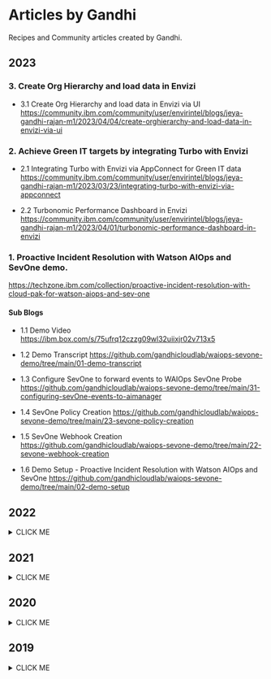 # Articles by Gandhi

Recipes and Community articles created by Gandhi.


## 2023

### 3. Create Org Hierarchy and load data in Envizi

- 3.1 Create Org Hierarchy and load data in Envizi via UI
https://community.ibm.com/community/user/envirintel/blogs/jeya-gandhi-rajan-m1/2023/04/04/create-orghierarchy-and-load-data-in-envizi-via-ui

### 2. Achieve Green IT targets by integrating Turbo with Envizi

- 2.1 Integrating Turbo with Envizi via AppConnect for Green IT data
https://community.ibm.com/community/user/envirintel/blogs/jeya-gandhi-rajan-m1/2023/03/23/integrating-turbo-with-envizi-via-appconnect

- 2.2 Turbonomic Performance Dashboard in Envizi
https://community.ibm.com/community/user/envirintel/blogs/jeya-gandhi-rajan-m1/2023/04/01/turbonomic-performance-dashboard-in-envizi


### 1. Proactive Incident Resolution with Watson AIOps and SevOne demo. 
https://techzone.ibm.com/collection/proactive-incident-resolution-with-cloud-pak-for-watson-aiops-and-sev-one

#### Sub Blogs
- 1.1 Demo Video
https://ibm.box.com/s/75ufrq12czzg09wl32uiixjr02v713x5

- 1.2 Demo Transcript
https://github.com/gandhicloudlab/waiops-sevone-demo/tree/main/01-demo-transcript

- 1.3 Configure SevOne to forward events to WAIOps SevOne Probe 
https://github.com/gandhicloudlab/waiops-sevone-demo/tree/main/31-configuring-sevOne-events-to-aimanager

- 1.4 SevOne Policy Creation
https://github.com/gandhicloudlab/waiops-sevone-demo/tree/main/23-sevone-policy-creation

- 1.5 SevOne Webhook Creation
https://github.com/gandhicloudlab/waiops-sevone-demo/tree/main/22-sevone-webhook-creation

- 1.6 Demo Setup - Proactive Incident Resolution with Watson AIOps and SevOne
https://github.com/gandhicloudlab/waiops-sevone-demo/tree/main/02-demo-setup


## 2022

<details><summary>CLICK ME</summary>

### 23. Watson AIOps 3.5 Temporal Group Training with SevOne Events
https://community.ibm.com/community/user/aiops/blogs/jeya-gandhi-rajan-m1/2022/12/05/watson-aiops-35-temporal-group-training-with-sevon

### 22. Creating IBM SevOne Topology in IBM Watson AIOps 3.5
https://community.ibm.com/community/user/aiops/blogs/jeya-gandhi-rajan-m1/2022/12/05/creating-ibm-sevone-topology-in-ibm-watson-aiops-3

### 21. Insights on Watson AIOps Topology Match Tokens
https://community.ibm.com/community/user/aiops/blogs/jeya-gandhi-rajan-m1/2022/12/06/insights-on-watson-aiops-topology-match-tokens

### 20. Insights on Watson AIOps Topology Merge Rules
https://community.ibm.com/community/user/aiops/blogs/jeya-gandhi-rajan-m1/2022/12/06/insights-on-watson-aiops-topology-merge-rules

### 19. IBM Watson AIOps 3.5 Integration with IBM SevOne
https://community.ibm.com/community/user/aiops/blogs/jeya-gandhi-rajan-m1/2022/11/29/ibm-watson-aiops-35-integration-with-ibm-sevone

### 18. Sending Events to Watson AIOps 3.5 using Generic Webhook Probe
https://community.ibm.com/community/user/aiops/blogs/jeya-gandhi-rajan-m1/2022/11/29/sending-events-to-watson-aiops-35-using-generic-we

### 17. Simple scripts to install Watson AIOps 3.5
https://community.ibm.com/community/user/aiops/blogs/jeya-gandhi-rajan-m1/2022/11/29/simple-scripts-to-install-watson-aiops-35



### 16. WAIOps v3.3 - Part 13 : Inferencing - Resolve Incidents
https://community.ibm.com/community/user/aiops/blogs/jeya-gandhi-rajan-m1/2022/05/06/waiops-v33-part-13-inferencing-resolve-incidents

### 15. WAIOps v3.3 - Part 12 : Inferencing - View Results
https://community.ibm.com/community/user/aiops/blogs/jeya-gandhi-rajan-m1/2022/05/06/waiops-v33-part-12-inferencing-view-results

### 14. WAIOps v3.3 - Part 11 : Inferencing
https://community.ibm.com/community/user/aiops/blogs/jeya-gandhi-rajan-m1/2022/05/06/waiops-v33-part-11-inferencing

### 13. WAIOps v3.3 - Part 10 : Training
https://community.ibm.com/community/user/aiops/blogs/jeya-gandhi-rajan-m1/2022/05/06/waiops-v33-part-10-training

### 12. WAIOps v3.3 - Part 09 : Create Runbook
https://community.ibm.com/community/user/aiops/blogs/jeya-gandhi-rajan-m1/2022/05/06/waiops-v33-part-09-create-runbook

### 11. WAIOps v3.3 - Part 08 : Create AI-Model Definition
https://community.ibm.com/community/user/aiops/blogs/jeya-gandhi-rajan-m1/2022/05/06/waiops-v33-part-08-create-ai-model-definition

### 10. WAIOps v3.3 - Part 07 : Create Application in AI-Manager
https://community.ibm.com/community/user/aiops/blogs/jeya-gandhi-rajan-m1/2022/05/06/waiops-v33-part-07-create-application-in-ai-manage

### 9. WAIOps v3.3 - Part 06 : Slack Account Creation and Integration
https://community.ibm.com/community/user/aiops/blogs/jeya-gandhi-rajan-m1/2022/05/06/waiops-v33-part-06-slack-account-creation-and-inte

### 8. WAIOps v3.3 - Part 05 : Create Data and Tool Integrations
https://community.ibm.com/community/user/aiops/blogs/jeya-gandhi-rajan-m1/2022/05/06/waiops-v33-part-05-create-data-and-tool-integratio

### 7. WAIOps v3.3 - Part 04 : Installing iLender App
https://community.ibm.com/community/user/aiops/blogs/jeya-gandhi-rajan-m1/2022/05/06/waiops-v33-part-04-installing-ilender-app

### 6. WAIOps v3.3 - Part 03 : Installing Humio
https://community.ibm.com/community/user/aiops/blogs/jeya-gandhi-rajan-m1/2022/05/06/waiops-v33-part-03-installing-humio

### 5. WAIOps v3.3 - Part 02 : Watson AIOps AI-Manager Installation
https://community.ibm.com/community/user/aiops/blogs/jeya-gandhi-rajan-m1/2022/05/06/waiops-v33-part-02-watson-aiops-ai-manager-install

### 4. WAIOps v3.3 - Part 01 : Watson AIOps 3.3 Demo Setup
https://community.ibm.com/community/user/aiops/blogs/jeya-gandhi-rajan-m1/2022/05/06/waiops-v33-part-01-watson-aiops-33-demo-setup

### 3. AIOps v3.2 - Topology API Part 3 : Create, Link and Delete topology nodes using API
https://community.ibm.com/community/user/aiops/blogs/jeya-gandhi-rajan-m1/2022/03/07/aiops-v32-topology-api-part-3-create-link-and-dele

### 2. AIOps v3.2 - Topology API Part 2 : Create BookInfo App Topology using API
https://community.ibm.com/community/user/aiops/blogs/jeya-gandhi-rajan-m1/2022/03/07/aiops-v32-topology-api-part-2-create-topology-for

### 1. AIOps v3.2 - Topology API Part 1 : Enabling Topology Manager API
https://community.ibm.com/community/user/aiops/blogs/jeya-gandhi-rajan-m1/2022/03/07/aiops-v32-topology-api-part-1-enabling-topology-ma

</details>

## 2021

<details><summary>CLICK ME</summary>

### 44. WAIOps v3.2 - Series 01 : Watson AIOps 3.2 Demo Setup
https://community.ibm.com/community/user/aiops/blogs/jeya-gandhi-rajan-m1/2021/12/27/waiops-v32-series-01-watson-aiops-32-demo-setup

### 43. WAIOps v3.2 - Series 02 : Watson AIOps AI-Manager Installation
https://community.ibm.com/community/user/aiops/blogs/jeya-gandhi-rajan-m1/2021/12/27/waiops-v32-series-02-watson-aiops-ai-manager-insta

### 42. WAIOps v3.2 - Series 03 : Installing iLender App
https://community.ibm.com/community/user/aiops/blogs/jeya-gandhi-rajan-m1/2021/12/27/waiops-v32-series-03-installing-ilender-app

### 41. WAIOps v3.2 - Series 04 : Create Data and Tool Integrations
https://community.ibm.com/community/user/aiops/blogs/jeya-gandhi-rajan-m1/2021/12/27/waiops-v32-series-04-create-data-and-tool-integrat

### 40. WAIOps v3.2 - Series 05 : Slack Account Creation and Integration
https://community.ibm.com/community/user/aiops/blogs/jeya-gandhi-rajan-m1/2021/12/27/waiops-v32-series-05-slack-account-creation-and-in

### 39. WAIOps v3.2 - Series 06 : Create Application in AI-Manager
https://community.ibm.com/community/user/aiops/blogs/jeya-gandhi-rajan-m1/2021/12/27/waiops-v32-series-06-create-application-in-ai-mana

### 38. WAIOps v3.2 - Series 07 : Create AI-Model Definition
https://community.ibm.com/community/user/aiops/blogs/jeya-gandhi-rajan-m1/2021/12/27/waiops-v32-series-07-create-ai-model-definition

### 37. WAIOps v3.2 - Series 08 : Training
https://community.ibm.com/community/user/aiops/blogs/jeya-gandhi-rajan-m1/2021/12/27/waiops-v32-series-08-training

### 36. WAIOps v3.2 - Series 09 : Inferencing
https://community.ibm.com/community/user/aiops/blogs/jeya-gandhi-rajan-m1/2021/12/27/waiops-v32-series-09-inferencing

### 35. Installing Humio on RedHat Openshift
https://community.ibm.com/community/user/aiops/blogs/jeya-gandhi-rajan-m1/2021/12/28/installing-humio-on-redhat-openshift

### 34. Sending Instana Events to WAIOps 3.2.0 AIMgr
https://community.ibm.com/community/user/aiops/blogs/jeya-gandhi-rajan-m1/2021/12/28/sending-instana-events-to-waiops-320-aimgr

### 33. WAIOps Demo with Instana and iLender App : 5 - Inferencing
https://community.ibm.com/community/user/aiops/blogs/jeya-gandhi-rajan-m1/2021/09/21/waiops-ins-ilender-5-inferencing

### 32. WAIOps Demo with Instana and iLender App : 4 - App and AI Model Management and Training
https://community.ibm.com/community/user/aiops/blogs/jeya-gandhi-rajan-m1/2021/09/21/waiops-ins-ilender-4-app-aimodel-training

### 31. WAIOps Demo with Instana and iLender App : 3 - Data and Tool Integrations
https://community.ibm.com/community/user/aiops/blogs/jeya-gandhi-rajan-m1/2021/09/21/waiops-ins-ilender-3-data-tool-integration

### 30. WAIOps Demo with Instana and iLender App : 2 - Initial Configuration
https://community.ibm.com/community/user/aiops/blogs/jeya-gandhi-rajan-m1/2021/09/21/waiops-ins-ilender-2-initial-configuration

### 29. WAIOps Demo with Instana and iLender App : 1 - Overview
https://community.ibm.com/community/user/aiops/blogs/jeya-gandhi-rajan-m1/2021/09/21/waiops-ins-ilender-1-overview

### 28. ServiceNow and WAIOps : 3 - Configuring Watson AIOps roles to ServiceNow users
https://community.ibm.com/community/user/aiops/blogs/jeya-gandhi-rajan-m1/2021/09/08/snow-waiops-3-configuring-waiops-roles-in-snow

### 27. ServiceNow and WAIOps : 2 - Installing Watson AIOps App plugin in ServiceNow Developer Instance
https://community.ibm.com/community/user/aiops/blogs/jeya-gandhi-rajan-m1/2021/09/08/snow-waiops-2-installing-waiops-app-plugin

### 26. ServiceNow and WAIOps : 1 - Create ServiceNow incidents for Similar Incidents in Watson AIOps
https://community.ibm.com/community/user/aiops/blogs/jeya-gandhi-rajan-m1/2021/09/08/snow-waiops-1-create-snow-incidents

### 25.Instana and WAIOps Integration : 7 - Create Alert in Instana
https://community.ibm.com/community/user/aiops/blogs/jeya-gandhi-rajan-m1/2021/09/08/ins-waiops-7-create-alert-in-instana

### 24.Instana and WAIOps Integration : 6 - Create Alert Channels in Instana
https://community.ibm.com/community/user/aiops/blogs/jeya-gandhi-rajan-m1/2021/09/08/ins-waiops-6-create-alert-channels-in-instana

### 23.Instana and WAIOps Integration : 5 - Create Events in Instana
https://community.ibm.com/community/user/aiops/blogs/jeya-gandhi-rajan-m1/2021/09/08/ins-waiops-5-create-events-in-instana

### 22.Instana and WAIOps Integration : 4 - Create Custom Payload in Instana
https://community.ibm.com/community/user/aiops/blogs/jeya-gandhi-rajan-m1/2021/09/08/ins-waiops-4-create-custom-payload-in-instana

### 21.Instana and WAIOps Integration : 3 - Create Application in Instana
https://community.ibm.com/community/user/aiops/blogs/jeya-gandhi-rajan-m1/2021/09/08/ins-waiops-3-create-application-in-instana

### 20.Instana and WAIOps Integration : 2 - Create Instana Webhook in Watson AIOps Event Manager NOI
https://community.ibm.com/community/user/aiops/blogs/jeya-gandhi-rajan-m1/2021/09/08/ins-waiops-2-create-instana-webhook-in-waiops

### 19.Instana and WAIOps Integration : 1 - Integrating Instana with Watson AIOps
https://community.ibm.com/community/user/aiops/blogs/jeya-gandhi-rajan-m1/2021/09/08/ins-waiops-1-integrating-instana-with-watson-aiops


### 18. AIOps v3.1 - Series 10 : Create and Execute RunBook in Watson AIOps
https://community.ibm.com/community/user/aiops/blogs/jeya-gandhi-rajan-m1/2021/06/27/aiops-v31-series-10-create-and-execute-runbook-in

### 17. AIOps v3.1 - Series 09 : BookInfo Demo Setup for AIOps
https://community.ibm.com/community/user/aiops/blogs/jeya-gandhi-rajan-m1/2021/05/12/aiops-v31-series-09-bookinfo-demo-setup-for-aiops

### 16. AIOps v3.1 - Series 08 : Installing BookInfo app for AIOps
https://community.ibm.com/community/user/aiops/blogs/jeya-gandhi-rajan-m1/2021/05/12/aiops-v31-series-08-installing-bookinfo-app-for-ai

### 15. AIOps v3.1 - Series 07 : Configuring Event Manager
https://community.ibm.com/community/user/aiops/blogs/jeya-gandhi-rajan-m1/2021/05/12/aiops-v31-series-07-configuring-event-manager

### 14. AIOps v3.1 - Series 06 : Inferencing Log Anomaly, Event Grouping and Similar Incidents
https://community.ibm.com/community/user/aiops/blogs/jeya-gandhi-rajan-m1/2021/05/12/aiops-v31-series-06-inferencing-log-anomaly-event

### 13. AIOps v3.1 - Series 05 : Training Logs, Events and Incidents
https://community.ibm.com/community/user/aiops/blogs/jeya-gandhi-rajan-m1/2021/05/12/aiops-v31-series-05-training-logs-events-and-incid

### 12. AIOps v3.1 - Series 04 : Create Training Definition for Logs, Events and Incidents
https://community.ibm.com/community/user/aiops/blogs/jeya-gandhi-rajan-m1/2021/05/12/aiops-v31-series-04-create-training-definition-for

### 11. AIOps v3.1 - Series 03 : Create Application using Kubernetes Observer
https://community.ibm.com/community/user/aiops/blogs/jeya-gandhi-rajan-m1/2021/05/12/aiops-v31-series-03-create-application-using-kuber

### 10. AIOps v3.1 - Series 02 : Slack Account Creation and Integration
https://community.ibm.com/community/user/aiops/blogs/jeya-gandhi-rajan-m1/2021/05/12/aiops-v31-series-02-slack-account-creation-and-int

### 9. AIOps v3.1 - Series 01 : Data and Tool Integrations
https://community.ibm.com/community/user/aiops/blogs/jeya-gandhi-rajan-m1/2021/05/12/aiops-v31-series-01-data-and-tool-integrations

### 8. Using AI-Manager APIs in Watson AI-Ops

https://community.ibm.com/community/user/aiops/blogs/jeya-gandhi-rajan-m1/2021/03/29/using-ai-manager-apis-in-watson-ai-ops

Published on Mar 29, 2021

### 7. Similar Incidents by AI-Manager in Watson AIOps
https://community.ibm.com/community/user/middleware/blogs/jeya-gandhi-rajan-m1/2021/02/23/similar-incidents-by-ai-manager-in-watson-aiops

Published on Feb 24, 2021

### 6. Training Similar Incidents for AI Manager in Watson AIOps
https://community.ibm.com/community/user/middleware/blogs/jeya-gandhi-rajan-m1/2021/02/23/training-similar-incidents-for-ai-manager-in-watso

Published on Feb 24, 2021

### 5. Event Grouping by AI-Manager in Watson AIOps
https://community.ibm.com/community/user/middleware/blogs/jeya-gandhi-rajan-m1/2021/02/23/event-grouping-by-ai-manager-in-watson-aiops

Published on Feb 24, 2021

### 4. Training Events for AI-Manager in Watson AIOps
https://community.ibm.com/community/user/middleware/blogs/jeya-gandhi-rajan-m1/2021/02/23/training-events-for-ai-manager-in-watson-aiops

Published on Feb 24, 2021

### 3. Log Anomaly Detection by AI-Manager in Watson AI-Ops

This article showcase the Log Anomaly detection capability of AI-Manager in Watson AI-Ops using LogDNA and BookInfo app.

https://community.ibm.com/community/user/middleware/blogs/jeya-gandhi-rajan-m1/2021/02/14/log-anomaly-detection-by-ai-manager-in-w-ai-ops

Published on Feb 15, 2021

### 2. Training Log anomaly models for AI Manager in Watson AIOps

This article explains about how to train normal logs from LogDNA and create log anomaly models for AI Manager in Watson AIOps.


https://community.ibm.com/community/user/middleware/blogs/jeya-gandhi-rajan-m1/2021/02/10/training-log-anomaly-models-for-ai-manager

Published on Feb 10, 2021


### 1. Configuring AI-Manager in Watson AI-Ops

This article explains about how to configure AI-Manager for training and inferencing the logs/events/incidents.


https://community.ibm.com/community/user/middleware/blogs/jeya-gandhi-rajan-m1/2021/02/09/configuring-ai-manager-in-watson-ai-ops

Published on Feb 9, 2021


</details>

## 2020
<details><summary>CLICK ME</summary>


### 18. MCM Monitoring Configuration Setup : use case - Web UI is becoming slow

This recipe explains about the following. 1. Incident details - Web UI Responding Slow, 2. Configuring Threshold, 3. Configuring Runbook, 4. Configuring Event Policies, 5. Configuring Incident Policies

https://developer.ibm.com/recipes/tutorials/mcm-monitoring-configuration-setup-use-case-web-ui-is-becoming-slow/

Published on July 30, 2020



### 17. MCM Monitoring Configuration Setup : use case - Notification messages are not received

This recipe explains about the following. 1. Incident details - Notification messages are not received, 2. Configuring Threshold, 3. Configuring Runbook, 4. Configuring Event Policies, 5. Configuring Incident Policies

https://developer.ibm.com/recipes/tutorials/mcm-monitoring-configuration-setup-use-case-notification-messages-are-not-received/

Published on July 30, 2020



### 16. MCM Monitoring : use case - Web UI is becoming slow

This recipe explains about the following. 1. Use case - Web UI is becoming slow, 2. Incident Details related to the use case, 3. How SRE is anaylsing and fixing the incident

https://developer.ibm.com/recipes/tutorials/mcm-monitoring-use-case-web-ui-is-becoming-slow/

Published on July 29, 2020



### 15. MCM Monitoring : use case - Notification messages are not received

This recipe explains about the following. 1. Use case - Notification messages are not received, 2. Incident Details related to the use case, 3. How SRE is anaylsing and fixing the incident

https://developer.ibm.com/recipes/tutorials/mcm-monitoring-use-case-notification-messages-are-not-received/

Published on July 29, 2020



### 14. MCM - App Management and Sample apps

This recipe explains about the following. 1. MCM Application management capabilities, 2. MCM Application resources , 3. Sample apps for Channel types Namespace, Helm and Git

https://developer.ibm.com/recipes/tutorials/mcm-app-management-and-sample-apps/

Published on July 22, 2020



### 13. Part 1: Instrumenting Micro-Services and Monitoring through Golden Signals in Cloud Pak for Multi-Cloud Management

This recipe explains about the following. Server prerequisite for Monitoring Installation of J2SE Runtime Data Collector instrumented UPro app Accessing the installed application Monitoring Golden Signals

https://developer.ibm.com/recipes/tutorials/installing-runtime-data-collector-instrumented-app-and-monitoring-mcm-golden-signals/

Published on July 7, 2020 


### 12. Implementing MCM Service Discovery in RHOCP 4.3 Clusters

This recipe explains about the following. 1. Configuring DNS in Managed Cluster for Service Discovery 2. Installing a sample application 3. Required Kubernetes objects changes for Service Discovery

https://developer.ibm.com/recipes/tutorials/implementing-mcm-service-discovery-in-rhocp-4-3-clusters/

Published on June 21, 2020



### 11. DevSecOps using Aquasec Trivy

Recipe explains about ...  1. How to integrate trivy in Jenkins   2. How to integrate trivy in Tekton

https://developer.ibm.com/recipes/tutorials/devsecops-using-aquasec-trivy/

Published on May 14, 2020



### 10. Creating Private Catalog Tiles in IBM Cloud

Recipe explains about ... 1. Create Private Catalog in IBM Cloud  2. Create Tiles in Private Catalog  3. View Tiles  4. Run tiles

https://developer.ibm.com/recipes/tutorials/creating-private-catalog-tiles-in-ibm-cloud/

Published on May 8, 2020



### 9. Monitoring with Prometheus and Grafana in RedHat Openshift 4.3

Recipe explains about ... 1. How to use default Grafana dashboard 2. How to install Prometheus and Grafana Operators 3. How to install Prometheus and Grafana Operators instances, service monitors and dashboards 4. How to import and view Custom dashboards

https://developer.ibm.com/recipes/tutorials/monitoring-with-prometheus-and-grafana-in-redhat-openshift-4-3/

Published on April 15, 2020



### 8. Configuring Sysdig for Openshift Cluster Monitoring with IBM Cloud

This recipe explains about how to configure Sysdig in Openshift for cluster Monitoring. SysDig instance is installed in IBM Cloud, Sysdig Agent is deployed in Openshift. Recipe shows different graphs available in Sysdig.

https://developer.ibm.com/recipes/tutorials/configuring-sysdig-for-openshift-cluster-monitoring-with-ibm-cloud/

Published on April 15, 2020 


### 7. Application Migration using Transformation Advisor and Tekton pipeline

Application Migration using Transformation Advisor and Tekton pipeline
View Migration Complexity in TA Push Migration artifacts to GIT Repo from TA Configure a Webhook in Tekton Modify source code in GIT View Tekton pipeline running View application deployed in OC Access the application in browse

https://developer.ibm.com/recipes/tutorials/application-migration-using-transformation-advisor-and-tekton-pipeline/

Published on March 5, 2020 




### 6. Tekton Pipeline for Transformation Advisor generated Liberty App

TA generates migration artifacts to deploy an app in Kubernetes. Using Tekton Pipeline, we build docker image and deploy app in Openshift. A resource called `Task` contains steps to do the same. Lets install the pipeline and understand its resources.

https://developer.ibm.com/recipes/tutorials/tekton-pipeline-for-transformation-advisor-generated-liberty-app/

Published on March 5, 2020




### 5. IBM Cloud Pak for Applications v4.0.1 Installation on RHOCP 4.2 or 4.3

The detailed steps to install IBM Cloud Pak for applications v4.0.1 on top of RedHat Openshift Container Platform v4.2 or v4.3 cluster is described here.

https://developer.ibm.com/recipes/tutorials/ibm-cloud-pak-for-applications-v4-0-1-installation/

Published on March 5, 2020




### 4. A best Practice in Dockerizing Vue.js Application

This recipe explains a very important Best Practice in Dockerizing the Vue.js application. The same could be applicable for any Node.js applications as well.

https://developer.ibm.com/recipes/tutorials/a-best-practice-in-dockerizing-vue-js-application/

Published on March 2, 2020




### 3. Deploying Appsody app in Openshift using Tekton pipeline

The Objective of this recipe is to explain the following. Create a springboot application using Appsody Run the application locally using Appsody Create Tekton pipeline for the application from Kabanero Push the application to OCP through Tekton

https://developer.ibm.com/recipes/tutorials/deploying-appsody-app-in-openshift-using-tekton-pipeline/


Published on January 13, 2020




### 2. Cloud Pak for Applications 4.0 Installation on OCP 4.2

This recipe explains the steps to install Cloud Pak for applications v4.0 on top of OCP 4.2 version. Most of the steps mentioned below to be done from your local system. Switch to infra node, when it is explicitly mentioned.

https://developer.ibm.com/recipes/tutorials/cloud-pak-for-applications-4-0-installation-on-ocp-4-2/



Published on January 8, 2020



### 1. Deploy a Serverless Application using Knative in OpenShift 4.2 (CP4App 4.0)

In this recipe we are going deploy an knative app in OCP 4.2 containing Cloud Pak for Application 4.0 Here we are going to focus more on "Virtual Service not ready" error while deploying knative app.

https://developer.ibm.com/recipes/tutorials/deploy-a-serverless-application-using-knative-in-openshift-4-2-cp4app-4-0/


Published on January 3, 2020

</details>

## 2019
<details><summary>CLICK ME</summary>

### 2. Deploying Serverless Application using Knative in OpenShift 3.11 (CP4A)

This recipe explains about the following topics. 1. Defining k-native service resource for v1 2. Deploying v1 version of the application 3. Defining k-native service resource for v2 4. Deploying v2 version of the application

https://developer.ibm.com/recipes/tutorials/deploying-serverless-application-using-knative-in-openshift-cp4a/



Published on December 12, 2019




### 1. Deploying Greetings Application in Cloud pak for Multicloud Management (CP4M)

This recipe explains about the following topics with respect to Cloud Pak for MCM 1. Defining application resources for MCM 2. Deploying MCM Application 3. Application Topology 4. Namespaces 5. Viewing created Resources 6. Resources yaml files

https://developer.ibm.com/recipes/tutorials/deploying-greetings-application-in-cloud-pak-for-multicloud-management-cp4m/



Published on November 10, 2019
</details>

